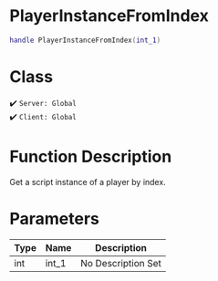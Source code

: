# PlayerInstanceFromIndex
```lua
handle PlayerInstanceFromIndex(int_1)
```
# Class
✔️ `Server: Global`  
✔️ `Client: Global`  

# Function Description
Get a script instance of a player by index.
# Parameters
Type|Name|Description
--|--|--
int|int_1|No Description Set
